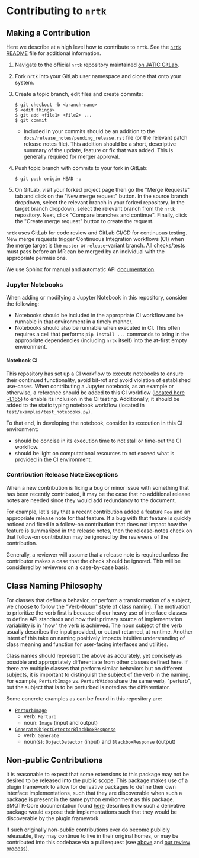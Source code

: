 # Contributing to `nrtk`

## Making a Contribution
Here we describe at a high level how to contribute to `nrtk`.
See the [`nrtk` README](README.md) file for additional information.

1.  Navigate to the official `nrtk` repository maintained [on JATIC GitLab](
    https://gitlab.jatic.net/jatic/kitware/nrtk).

2.  Fork `nrtk` into your GitLab user namespace and clone that onto
    your system.

3.  Create a topic branch, edit files and create commits:

        $ git checkout -b <branch-name>
        $ <edit things>
        $ git add <file1> <file2> ...
        $ git commit

    * Included in your commits should be an addition to the
      `docs/release_notes/pending_release.rst` file (or the relevant patch
      release notes file).
      This addition should be a short, descriptive summary of the update,
      feature or fix that was added.
      This is generally required for merger approval.

4.  Push topic branch with commits to your fork in GitLab:

        $ git push origin HEAD -u

5. On GitLab, visit your forked project page then go the "Merge Requests" tab
   and click on the "New merge request" button. In the source branch dropdown,
   select the relevant branch in your forked repository. In the target branch
   dropdown, select the relevant branch from the `nrtk` repository. Next,
   click "Compare branches and continue". Finally, click the "Create merge
   request" button to create the request.

`nrtk` uses GitLab for code review and GitLab CI/CD for continuous
testing.
New merge requests trigger Continuous Integration workflows (CI) when the merge
target is the `master` or `release`-variant branch.
All checks/tests must pass before an MR can be merged by an individual with the
appropriate permissions.

We use Sphinx for manual and automatic API [documentation](docs).

### Jupyter Notebooks
When adding or modifying a Jupyter Notebook in this repository, consider the
following:
* Notebooks should be included in the appropriate CI workflow and be runnable
  in that environment in a timely manner.
* Notebooks should also be runnable when executed in CI.
  This often requires a cell that performs ``pip install ...`` commands to bring
  in the appropriate dependencies (including `nrtk` itself) into the
  at-first empty environment.

#### Notebook CI
This repository has set up a CI workflow to execute notebooks to ensure their
continued functionality, avoid bit-rot and avoid violation of established
use-cases.
When contributing a Jupyter notebook, as an example or otherwise, a reference
should be added to this CI workflow ([located here ~L165](
.gitlab-ci.yml)) to enable its inclusion in the CI
testing. Additionally, it should be added to the static typing notebook
workflow (located in `test/examples/test_notebooks.py`).

To that end, in developing the notebook, consider its execution in this CI
environment:
* should be concise in its execution time to not stall or time-out the CI
  workflow.
* should be light on computational resources to not exceed what is provided in
  the CI environment.

### Contribution Release Note Exceptions
When a new contribution is fixing a bug or minor issue with something that has
been recently contributed, it may be the case that no additional release notes
are needed since they would add redundancy to the document.

For example, let's say that a recent contribution added a feature `Foo` and
an appropriate release note for that feature.
If a bug with that feature is quickly noticed and fixed in a follow-on
contribution that does not impact how the feature is summarized in the
release notes, then the release-notes check on that follow-on contribution may
be ignored by the reviewers of the contribution.

Generally, a reviewer will assume that a release note is required unless the
contributor makes a case that the check should be ignored.
This will be considered by reviewers on a case-by-case basis.

## Class Naming Philosophy
For classes that define a behavior, or perform a transformation of a
subject, we choose to follow the "Verb-Noun" style of class naming.
The motivation to prioritize the verb first is because of our heavy use of
interface classes to define API standards and how their primary source of
implementation variability is in "how" the verb is achieved.
The noun subject of the verb usually describes the input provided, or output
returned, at runtime.
Another intent of this take on naming positively impacts intuitive
understanding of class meaning and function for user-facing interfaces and
utilities.

Class names should represent the above as accurately, yet concisely as
possible and appropriately differentiate from other classes defined here.
If there are multiple classes that perform similar behaviors but on different
subjects, it is important to distinguish the subject of the verb in the
naming.
For example, `PerturbImage` vs. `PerturbVideo` share the same verb, "perturb",
but the subject that is to be perturbed is noted as the differentiator.

Some concrete examples as can be found in this repository are:
* [`PerturbImage`](nrtk/interfaces/perturb_image.py)
    * verb: `Perturb`
    * noun: `Image` (input and output)
* [`GenerateObjectDetectorBlackboxResponse`](nrtk/interfaces/gen_object_detector_blackbox_response.py)
    * verb: `Generate`
    * noun(s): `ObjectDetector` (input) and `BlackboxResponse` (output)

## Non-public Contributions
It is reasonable to expect that some extensions to this package may not be
desired to be released into the public scope.
This package makes use of a plugin framework to allow for derivative packages
to define their own interface implementations, such that they are discoverable
when such a package is present in the same python environment as this package.
SMQTK-Core documentation found [here][smqtk_plugin_reference] describes how
such a derivative package would expose their implementations such that they
would be discoverable by the plugin framework.

If such originally non-public contributions ever do become publicly
releasable, they may continue to live in their original homes, or may be
contributed into this codebase via a pull request (see [above](
#Making-a-Contribution) and [our review process](docs/review_process.rst)).


[smqtk_plugin_reference]: https://smqtk-core.readthedocs.io/en/stable/plugins_configuration.html#creating-an-interface-and-exposing-implementations
